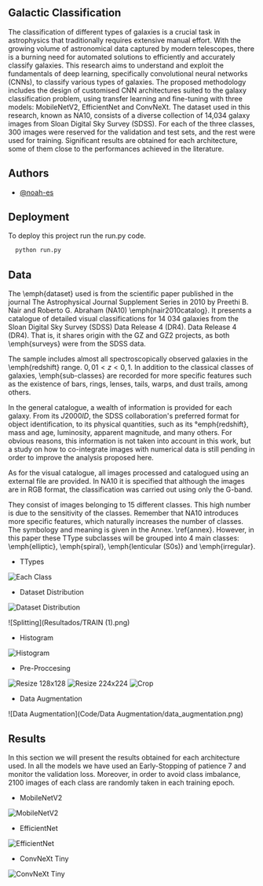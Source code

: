 
## Galactic Classification

The classification of different types of galaxies is a crucial task in astrophysics that traditionally requires extensive manual effort. With the growing volume of astronomical data captured by modern telescopes, there is a burning need for automated solutions to efficiently and accurately classify galaxies. This research aims to understand and exploit the fundamentals of deep learning, specifically convolutional neural networks (CNNs), to classify various types of galaxies. The proposed methodology includes the design of customised CNN architectures suited to the galaxy classification problem, using transfer learning and fine-tuning with three models: MobileNetV2, EfficientNet and ConvNeXt. The dataset used in this research, known as NA10, consists of a diverse collection of 14,034 galaxy images from Sloan Digital Sky Survey (SDSS). For each of the three classes, 300 images were reserved for the validation and test sets, and the rest were used for training. Significant results are obtained for each architecture, some of them close to the performances achieved in the literature.


## Authors

- [@noah-es](https://github.com/noah-es)


## Deployment

To deploy this project run the run.py code.

```bash
  python run.py
```


## Data

The \emph{dataset} used is from the scientific paper published in the journal The Astrophysical Journal Supplement Series in 2010 by Preethi B. Nair and Roberto G. Abraham (NA10) \emph{nair2010catalog}. It presents a catalogue of detailed visual classifications for 14 034 galaxies from the Sloan Digital Sky Survey (SDSS) Data Release 4 (DR4).
Data Release 4 (DR4). That is, it shares origin with the GZ and GZ2 projects, as both \emph{surveys} were from the SDSS data.

The sample includes almost all spectroscopically observed galaxies in the \emph{redshift} range.
$0,01 <z< 0,1$. In addition to the classical classes of galaxies, \emph{sub-classes} are recorded for more specific features such as the existence of bars, rings, lenses, tails, warps, and dust trails, among others. 

In the general catalogue, a wealth of information is provided for each galaxy. From its $J2000ID$, the SDSS collaboration's preferred format for object identification, to its physical quantities, such as its °emph{redshift}, mass and age, luminosity, apparent magnitude, and many others. For obvious reasons, this information is not taken into account in this work, but a study on how to co-integrate images with numerical data is still pending in order to improve the analysis proposed here.

As for the visual catalogue, all images processed and catalogued using an external file are provided. In NA10 it is specified that although the images are in RGB format, the classification was carried out using only the G-band. 

They consist of images belonging to 15 different classes. This high number is due to the sensitivity of the classes. Remember that NA10 introduces more specific features, which naturally increases the number of classes. The symbology and meaning is given in the Annex. \ref{annex}. However, in this paper these TType subclasses will be grouped into 4 main classes: \emph{elliptic}, \emph{spiral}, \emph{lenticular (S0s)} and \emph{irregular}.

* TTypes 

![Each Class](Code/Each_Class/Clases.jpg)

* Dataset Distribution

![Dataset Distribution](Resultados/DS_Distribution_Corrupts.png)

![Splitting](Resultados/TRAIN (1).png)


* Histogram

![Histogram](Code/Histogram/histograma.png)

* Pre-Proccesing

![Resize 128x128](Resultados/128x128.png)
![Resize 224x224](Resultados/224x224.png)
![Crop](Resultados/crop.png)

* Data Augmentation

![Data Augmentation](Code/Data Augmentation/data_augmentation.png)

## Results

In this section we will present the results obtained for each architecture used.
In all the models we have used an Early-Stopping of patience 7 and monitor the validation loss. Moreover, in order to avoid class imbalance, 2100 images of each class are randomly taken in each training epoch. 



* MobileNetV2

![MobileNetV2](Resultados/Fotos_Prediccion.png)

* EfficientNet

![EfficientNet](Resultados/PrediccionesEN.png)

* ConvNeXt Tiny

![ConvNeXt Tiny](Resultados/PrediccionCNX.png)

